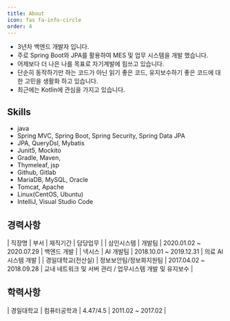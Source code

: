 ```yaml
---
title: About
icon: fas fa-info-circle
order: 4
---
```


- 3년차 백엔드 개발자 입니다.
- 주로 Spring Boot와 JPA를 활용하여 MES 및 업무 시스템을 개발 했습니다.
- 어제보다 더 나은 나를 목표로 자기계발에 힘쓰고 있습니다.
- 단순히 동작하기만 하는 코드가 아닌 읽기 좋은 코드, 유지보수하기 좋은 코드에 대한 고민을 생활화 하고 있습니다.
- 최근에는 Kotlin에 관심을 가지고 있습니다.

## Skills
- java
- Spring MVC, Spring Boot, Spring Security, Spring Data JPA
- JPA, QueryDsl, Mybatis
- Junit5, Mockito
- Gradle, Maven,
- Thymeleaf, jsp
- Github, Gitlab
- MariaDB, MySQL, Oracle
- Tomcat, Apache
- Linux(CentOS, Ubuntu)
- IntelliJ, Visual Studio Code


## 경력사항
| 직장명        | 부서           | 재직기간                     | 담당업무                               |
| 삼인시스템      | 개발팀          | 2020.01.02 ~ 2020.07.29  | 백엔드 개발                             |
| 넥시스        | AI 개발팀       | 2018.10.01 ~ 2019.12.31  | 의료 AI 시스템 개발                       |
| 경일대학교(전산실) | 정보보안팀/정보화지원팀 | 2017.04.02 ~ 2018.09.28  | 교내 네트워크 및 서버 관리 / 업무시스템 개발 및 유지보수  |


## 학력사항
| 경일대학교 | 컴퓨터공학과 | 4.47/4.5 | 2011.02 ~ 2017.02 |
